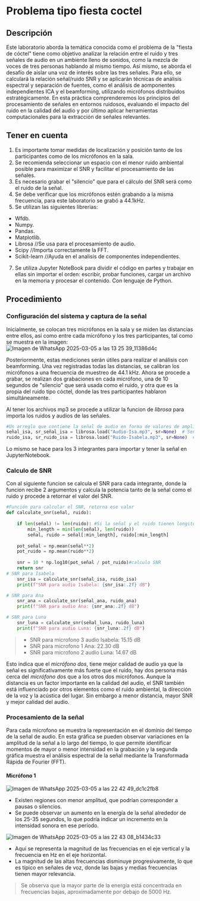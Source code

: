 # Problema tipo fiesta coctel
## Descripción
Este laboratorio aborda la temática conocida como el problema de la "fiesta de cóctel" tiene como objetivo analizar la relación entre el ruido y tres señales de audio en un ambiente lleno de sonidos, como la mezcla de voces de tres personas hablando al mismo tiempo. Así mismo, se aborda el desafío de aislar una voz de interés sobre las tres señales. Para ello, se calculará la relación señal/ruido SNR y se aplicarán técnicas de análisis espectral y separación de fuentes, como el análisis de aomponentes independientes ICA y el beamforming, utilizando micrófonos distribuidos estratégicamente. En esta práctica comprenderemos los principios del procesamiento de señales en entornos ruidosos, evaluando el impacto del ruido en la calidad del audio y por último aplicar herramientas computacionales para la extracción de señales relevantes.

## Tener en cuenta
1. Es importante tomar medidas de localización y posición tanto de los participantes como de los micrófonos en la sala.
3. Se recomienda seleccionar un espacio con el menor ruido ambiental posible para maximizar el SNR y facilitar el procesamiento de las señales.
4. Es necesario grabar el "silencio" que para el cálculo del SNR será como el ruido de la señal.
5. Se debe verificar que los micrófonos estén grabando a la misma frecuencia, para este laboratorio se grabó a 44.1kHz.
6. Se utilizan las siguientes librerias:
  + Wfdb.
  + Numpy.
  + Pandas.
  + Matplotlib.
  + Librosa //Se usa para el procesamiento de audio.
  + Scipy //Importa correctamente la FFT.
  + Scikit-learn //Ayuda en el analisis de componentes independientes.
7. Se utiliza Jupyter NoteBook para dividir el código en partes y trabajar en ellas sin importar el orden: escribir, probar funciones, cargar un archivo en la memoria y procesar el contenido. Con lenguaje de Python.

## Procedimiento
### Configuración del sistema y captura de la señal
Inicialmente, se colocan tres micrófonos en la sala y se miden las distancias entre ellos, así como entre cada micrófono y los tres participantes, tal como se muestra en la imagen: 
![Imagen de WhatsApp 2025-03-05 a las 13 25 39_11386d4c](https://github.com/user-attachments/assets/117ef3e0-cc02-482f-85ee-7a78efc65599)

Posteriormente, estas mediciones serán útiles para realizar el análisis con beamforming.
Una vez registradas todas las distancias, se calibran los micrófonos a una frecuencia de muestreo de 44.1 kHz. Ahora se procede a grabar, se realizan dos grabaciones en cada micrófono, una de 10 segundos de "silencio" que será usada como el ruido, y otra que es la propia del ruido tipo cóctel, donde las tres participantes hablaron simultáneamente.

Al tener los archivos mp3 se procede a utilizar la funcion de *librosa* para importa los ruidos y audios de las señales.  
```python
#Un arreglo que contiene la señal de audio en forma de valores de amplitud, La tasa de muestreo del audio
señal_isa, sr_señal_isa = librosa.load("Audio-Isa.mp3", sr=None)  # Señal principal Isa,.
ruido_isa, sr_ruido_isa = librosa.load("Ruido-Isabela.mp3", sr=None)  # Ruido Isa
```
Lo mismo se hace para los 3 integrantes para importar y tener la señal en JupyterNotebook.

### Calculo de SNR 

Con al siguiente funcion se calcula el SNR para cada integrante, donde la funcion recibe 2 argumentos y calcula la potencia tanto de la señal como el ruido y procede a retornar el valor del SNR.
```python
#Función para calcular el SNR, retorna ese valor
def calculate_snr(señal, ruido):
    
    if len(señal) != len(ruido): #Si la señal y el ruido tienen longitudes diferentes, se recorta la más larga para que ambas tengan el mismo número de muestras.
        min_length = min(len(señal), len(ruido))
        señal, ruido = señal[:min_length], ruido[:min_length]
    
    pot_señal = np.mean(señal**2)
    pot_ruido = np.mean(ruido**2)
    
    snr = 10 * np.log10(pot_señal / pot_ruido)#calculo SNR
    return snr
# SNR para Isabela
    snr_isa = calculate_snr(señal_isa, ruido_isa)
    print(f"SNR para audio Isabela: {snr_isa:.2f} dB")

# SNR para Ana
    snr_ana = calculate_snr(señal_ana, ruido_ana)
    print(f"SNR para audio Ana: {snr_ana:.2f} dB")

# SNR para Luna
    snr_luna = calculate_snr(señal_luna, ruido_luna)
    print(f"SNR para audio Luna: {snr_luna:.2f} dB")
```
> + SNR para microfono 3 audio Isabela: 15.15 dB
> + SNR para microfono 1 Ana: 22.30 dB
> + SNR para microfono 2 audio Luna: 14.67 dB
>
Esto indica que el *micrófono dos*, tiene mejor calidad de audio ya que la señal es significativamente más fuerte que el ruido, hay dos persona más cerca del *micrófono dos* que a los otros dos micrófonos. Aunque la distancia es un factor importante en la calidad del audio, el SNR también está influenciado por otros elementos como el ruido ambiental, la dirección de la voz y la acústica del lugar. Sin embargo a menor distancia, mayor SNR y mejor calidad del audio.
### Procesamiento de la señal 
Para cada microfono se muestra la representación en el dominio del tiempo de la señal de audio. En esta gráfica se pueden observar variaciones en la amplitud de la señal a lo largo del tiempo, lo que permite identificar momentos de mayor o menor intensidad en la grabación y la segunda gráfica muestra el análisis espectral de la señal mediante la Transformada Rápida de Fourier (FFT).
#### Micrófono 1 

![Imagen de WhatsApp 2025-03-05 a las 22 42 49_dc1c2fb8](https://github.com/user-attachments/assets/5fd0166e-fd97-4018-a1d6-13cdad36a22c)
+ Existen regiones con menor amplitud, que podrían corresponder a pausas o silencios.
+ Se puede observar un aumento en la energía de la señal alrededor de los 25-35 segundos, lo que podría indicar un incremento en la intensidad sonora en ese período.

![Imagen de WhatsApp 2025-03-05 a las 22 43 08_b1434c33](https://github.com/user-attachments/assets/e38827b6-309f-403d-ba91-acf996a2b3d8)
+ Aquí se representa la magnitud de las frecuencias en el eje vertical y la frecuencia en Hz en el eje horizontal.
+ La magnitud de las altas frecuencias disminuye progresivamente, lo que es típico en señales de voz, donde las bajas y medias frecuencias tienen mayor relevancia.
>Se observa que la mayor parte de la energía está concentrada en frecuencias bajas, aproximadamente por debajo de 5000 Hz.
>

